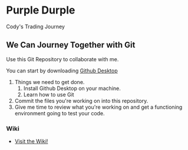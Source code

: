 # Purple Durple

 Cody's Trading Journey

## We Can Journey Together with Git

Use this Git Repository to collaborate with me.

You can start by downloading [Github Desktop](https://central.github.com/deployments/desktop/desktop/latest/win32)

1. Things we need to get done.
    1. Install Github Desktop on your machine.
    1. Learn how to use Git
1. Commit the files you're working on into this repository.
1. Give me time to review what you're working on and get a functioning environment going to test your code.

### Wiki

- [Visit the Wiki!](https://github.com/shortorigin/purpledurple/wiki/)